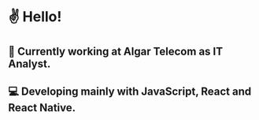 # ✌ Hello!
## 💼 Currently working at Algar Telecom as IT Analyst.
## 💻 Developing mainly with JavaScript, React and React Native.

<!--
**GabrielQueirozNunes/GabrielQueirozNunes** is a ✨ _special_ ✨ repository because its `README.md` (this file) appears on your GitHub profile.

Here are some ideas to get you started:

- 🔭 I’m currently working on ...
- 🌱 I’m currently learning ...
- 👯 I’m looking to collaborate on ...
- 🤔 I’m looking for help with ...
- 💬 Ask me about ...
- 📫 How to reach me: ...
- 😄 Pronouns: ...
- ⚡ Fun fact: ...
-->
